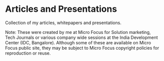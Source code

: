 # Articles and Presentations
Collection of my articles, whitepapers and presentations.

Note: These were created by me at Micro Focus for Solution marketing, Tech Journals or various company wide sessions at the India Development Center (IDC, Bangalore). Although some of these are available on Micro Focus public site, they may be subject to Micro Focus copyright policies for reproduction or reuse. 
